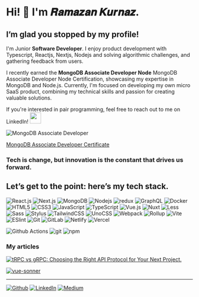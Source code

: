 <h1>Hi! 👋 I'm 𝑹𝒂𝒎𝒂𝒛𝒂𝒏 𝑲𝒖𝒓𝒏𝒂𝒛.</h1>
<h2> I’m glad you stopped by my profile! </h2>



<p> I'm Junior <b>Software Developer</b>. I enjoy product development with Typescript, Reactjs, Nextjs, Nodejs and solving algorithmic challenges, and gathering feedback from users.

I recently earned the <b>MongoDB Associate Developer Node</b> MongoDB Associate Developer Node Certification, showcasing my expertise in MongoDB and Node.js. Currently, I'm focused on developing my own micro SaaS product, combining my technical skills and passion for creating valuable solutions.

If you're interested in pair programming, feel free to reach out to me on LinkedIn!  <img src="https://emojis.slackmojis.com/emojis/images/1705794630/87798/rocket.png?1705794630" width="30"> </p>

![MongoDB Associate Developer](https://images.credly.com/size/280x280/images/650ebdbe-d526-4b47-b186-c1ab516b5a7c/image.png)

[MongoDB Associate Developer Certificate](https://www.credly.com/badges/10801638-525e-4d40-99a8-dd605be31ccb/public_url)



<h3>Tech is change, but innovation is the constant that drives us forward.</h3>
<h2>Let’s get to the point: here’s my tech stack.</h2>

![React.js](https://img.shields.io/badge/-React.js-%23282C34?style=flat-square&logo=react)
![Next.js](https://img.shields.io/badge/-Next.js-%23000000?style=flat-square&logo=nextdotjs)
![MongoDB](https://img.shields.io/badge/-MongoDB-13aa52?style=flat-square&logo=mongodb&logoColor=white)
![Nodejs](https://img.shields.io/badge/-Nodejs-43853d?style=flat-square&logo=Node.js&logoColor=white)
![redux](https://img.shields.io/badge/-Redux-764ABC?style=flat-square&logo=redux&logoColor=white)
![GraphQL](https://img.shields.io/badge/-GraphQL-E10098?style=flat-square&logo=graphql&logoColor=white)
![Docker](https://img.shields.io/badge/-Docker-46a2f1?style=flat-square&logo=docker&logoColor=white)
![HTML5](https://img.shields.io/badge/-HTML5-%23E44D27?style=flat-square&logo=html5&logoColor=ffffff)
![CSS3](https://img.shields.io/badge/-CSS3-%231572B6?style=flat-square&logo=css3)
![JavaScript](https://img.shields.io/badge/-JavaScript-%23F7DF1C?style=flat-square&logo=javascript&logoColor=000000&labelColor=%23F7DF1C&color=%23FFCE5A)
![TypeScript](https://img.shields.io/badge/-TypeScript-007ACC?style=flat-square&logo=typescript&logoColor=white)
![Vue.js](https://img.shields.io/badge/-Vue.js-%232c3e50?style=flat-square&logo=vuedotjs)
![Nuxt](https://img.shields.io/badge/-Nuxt.js-%23282C34?style=flat-square&logo=nuxtdotjs)
![Less](https://img.shields.io/badge/-Less-%231d365d?style=flat-square&logo=less&logoColor=ffffff)
![Sass](https://img.shields.io/badge/-Sass-%23CC6699?style=flat-square&logo=sass&logoColor=ffffff)
![Stylus](https://img.shields.io/badge/-Stylus-%23333333?style=flat-square&logo=stylus)
![TailwindCSS](https://img.shields.io/badge/-TailwindCSS-%231a202c?style=flat-square&logo=tailwind-css)
![UnoCSS](https://img.shields.io/badge/-UnoCSS-%23333333?style=flat-square&logo=unocss)
![Webpack](https://img.shields.io/badge/-Webpack-%232C3A42?style=flat-square&logo=webpack)
![Rollup](https://img.shields.io/badge/-Rollup-%23EC4A3F?style=flat-square&logo=rollupdotjs&logoColor=ffffff)
![Vite](https://img.shields.io/badge/-Vite-%23646CFF?style=flat-square&logo=vite&logoColor=ffffff)
![ESlint](https://img.shields.io/badge/-ESLint-%234B32C3?style=flat-square&logo=eslint)
![Git](https://img.shields.io/badge/-Git-%23F05032?style=flat-square&logo=git&logoColor=%23ffffff)
![GitLab](https://img.shields.io/badge/-GitLab-FCA121?style=flat-square&logo=gitlab)
![Netlify](https://img.shields.io/badge/-Netlify-%2300C7B7?style=flat-square&logo=netlify&logoColor=ffffff)
![Vercel](https://img.shields.io/badge/-Vercel-%23ffffff?style=flat-square&logo=vercel&logoColor=000000)

![Github Actions](https://img.shields.io/badge/-Github_Actions-2088FF?style=flat-square&logo=github-actions&logoColor=white)
![git](https://img.shields.io/badge/-Git-F05032?style=flat-square&logo=git&logoColor=white)
![npm](https://img.shields.io/badge/-NPM-CB3837?style=flat-square&logo=npm&logoColor=whit)


### My articles


[![tRPC vs gRPC: Choosing the Right API Protocol for Your Next Project.](https://svg.bookmark.style/api?url=https://medium.com/@ramazankurnaz74/trpc-vs-grpc-choosing-the-right-api-protocol-for-your-next-project-11581ea8459c)](https://medium.com/@ramazankurnaz74/trpc-vs-grpc-choosing-the-right-api-protocol-for-your-next-project-11581ea8459c) 

[![vue-sonner](https://svg.bookmark.style/api?url=https://medium.com/@ramazankurnaz74/an-algorithm-question-asked-in-yahoo-interviews-mastering-the-bracket-validator-d1ced181f116)](https://medium.com/@ramazankurnaz74/an-algorithm-question-asked-in-yahoo-interviews-mastering-the-bracket-validator-d1ced181f116)




------------
<p><a href="https://github.com/RamazanKurnaz" target="_blank"><img alt="Github" src="https://img.shields.io/badge/GitHub-%2312100E.svg?&style=for-the-badge&logo=Github&logoColor=white" /></a> <a href="https://www.linkedin.com/in/ramazankurnaz/" target="_blank"><img alt="LinkedIn" src="https://img.shields.io/badge/linkedin-%230077B5.svg?&style=for-the-badge&logo=linkedin&logoColor=white" /></a> <a href="https://medium.com/@ramazankurnaz74" target="_blank"><img alt="Medium" src="https://img.shields.io/badge/medium-%2312100E.svg?&style=for-the-badge&logo=medium&logoColor=white" /></a>
</p>
